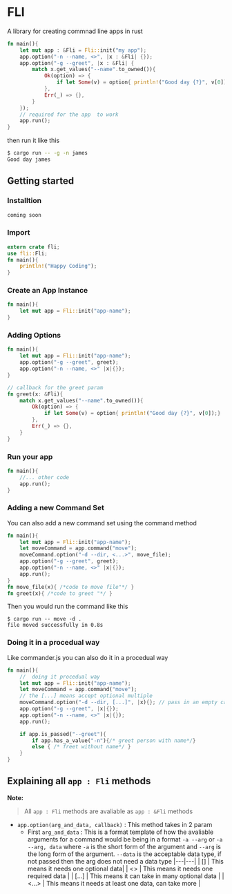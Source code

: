 # FLI

A library for creating commnad line apps in rust

```rust
fn main(){
    let mut app : &Fli = Fli::init("my app");
    app.option("-n --name, <>", |x : &Fli| {});
    app.option("-g --greet", |x : &Fli| {
        match x.get_values("--name".to_owned()){
            Ok(option) => {
                if let Some(v) = option{ println!("Good day {?}", v[0]);}
            },
            Err(_) => {},
        }
    });
    // required for the app  to work 
    app.run();
}
```

then run it like this
```bash
$ cargo run -- -g -n james
Good day james
```

## Getting started
### Installtion
```bash
coming soon
```

### Import
```rust
extern crate fli;
use fli::Fli;
fn main(){
    println!("Happy Coding");
}
```
### Create an App Instance 
```rust
fn main(){
    let mut app = Fli::init("app-name");
}
```
### Adding Options

```rust
fn main(){
    let mut app = Fli::init("app-name");
    app.option("-g --greet", greet);
    app.option("-n --name, <>" |x|{});
}

// callback for the greet param
fn greet(x: &Fli){
    match x.get_values("--name".to_owned()){
        Ok(option) => {
            if let Some(v) = option{ println!("Good day {?}", v[0]);}
        },
        Err(_) => {},
    }
}
```

### Run your app
```rust
fn main(){
    //... other code
    app.run();
}
```

### Adding a new Command Set
You can also add a new command set using the command method
```rust
fn main(){
    let mut app = Fli::init("app-name");
    let moveCommand = app.command("move");
    moveCommand.option("-d --dir, <...>", move_file);
    app.option("-g --greet", greet);
    app.option("-n --name, <>" |x|{});
    app.run();
}
fn move_file(x){ /*code to move file"*/ }
fn greet(x){ /*code to greet "*/ }
```
Then you would run the command like this
```shell
$ cargo run -- move -d .
file moved successfully in 0.8s
```

### Doing it in a procedual way
Like commander.js you can also do it in a procedual way

```rust
fn main(){
    //  doing it procedual way
    let mut app = Fli::init("app-name");
    let moveCommand = app.command("move");
    // the [...] means accept optional multiple
    moveCommand.option("-d --dir, [...]", |x){}; // pass in an empty callback
    app.option("-g --greet", |x|{});
    app.option("-n --name, <>" |x|{});
    app.run();

    if app.is_passed("--greet"){
        if app.has_a_value("-n"){/* greet person with name*/}
        else { /* freet without name*/ }
    }
}
```

## Explaining all `app : Fli` methods
**Note:**
> All `app : Fli` methods are avaliable as `app : &Fli` methods
- `app.option(arg_and_data, callback)` : 
This method takes in 2 param 
  - First `arg_and_data` : This is a format template of how the avaliable arguments for a command would be being in a format `-a --arg` or `-a --arg, data` where `-a` is the short  form of the argument and `--arg` is the long form of the argument. `--data` is the acceptable data type, if not passed then the arg does not need a data type
  |---|---|
  | [] | This means it needs one optional data|
  | <> | This means it needs one required data |
  | [...] | This means it can take in many optional data |
  | <...> | This means it needs at least one data, can take more |

